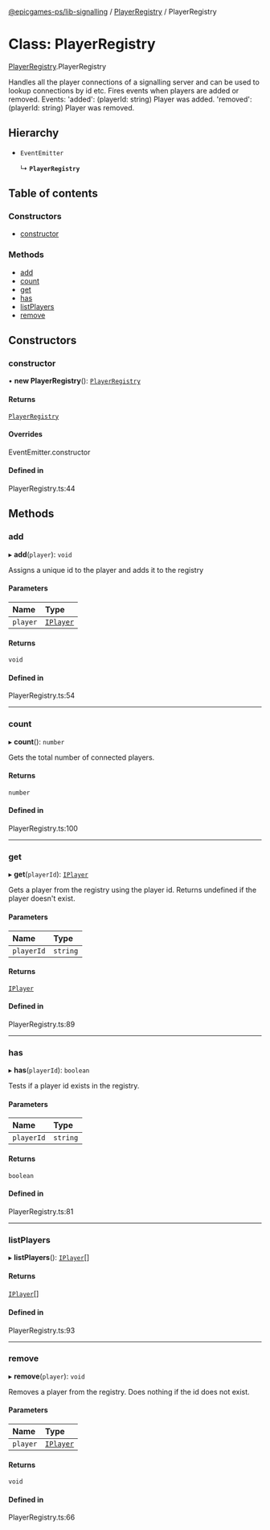 [@epicgames-ps/lib-signalling](../README.md) / [PlayerRegistry](../modules/PlayerRegistry.md) / PlayerRegistry

# Class: PlayerRegistry

[PlayerRegistry](../modules/PlayerRegistry.md).PlayerRegistry

Handles all the player connections of a signalling server and
can be used to lookup connections by id etc.
Fires events when players are added or removed.
Events:
  'added': (playerId: string) Player was added.
  'removed': (playerId: string) Player was removed.

## Hierarchy

- `EventEmitter`

  ↳ **`PlayerRegistry`**

## Table of contents

### Constructors

- [constructor](PlayerRegistry.PlayerRegistry.md#constructor)

### Methods

- [add](PlayerRegistry.PlayerRegistry.md#add)
- [count](PlayerRegistry.PlayerRegistry.md#count)
- [get](PlayerRegistry.PlayerRegistry.md#get)
- [has](PlayerRegistry.PlayerRegistry.md#has)
- [listPlayers](PlayerRegistry.PlayerRegistry.md#listplayers)
- [remove](PlayerRegistry.PlayerRegistry.md#remove)

## Constructors

### constructor

• **new PlayerRegistry**(): [`PlayerRegistry`](PlayerRegistry.PlayerRegistry.md)

#### Returns

[`PlayerRegistry`](PlayerRegistry.PlayerRegistry.md)

#### Overrides

EventEmitter.constructor

#### Defined in

PlayerRegistry.ts:44

## Methods

### add

▸ **add**(`player`): `void`

Assigns a unique id to the player and adds it to the registry

#### Parameters

| Name | Type |
| :------ | :------ |
| `player` | [`IPlayer`](../interfaces/PlayerRegistry.IPlayer.md) |

#### Returns

`void`

#### Defined in

PlayerRegistry.ts:54

___

### count

▸ **count**(): `number`

Gets the total number of connected players.

#### Returns

`number`

#### Defined in

PlayerRegistry.ts:100

___

### get

▸ **get**(`playerId`): [`IPlayer`](../interfaces/PlayerRegistry.IPlayer.md)

Gets a player from the registry using the player id.
Returns undefined if the player doesn't exist.

#### Parameters

| Name | Type |
| :------ | :------ |
| `playerId` | `string` |

#### Returns

[`IPlayer`](../interfaces/PlayerRegistry.IPlayer.md)

#### Defined in

PlayerRegistry.ts:89

___

### has

▸ **has**(`playerId`): `boolean`

Tests if a player id exists in the registry.

#### Parameters

| Name | Type |
| :------ | :------ |
| `playerId` | `string` |

#### Returns

`boolean`

#### Defined in

PlayerRegistry.ts:81

___

### listPlayers

▸ **listPlayers**(): [`IPlayer`](../interfaces/PlayerRegistry.IPlayer.md)[]

#### Returns

[`IPlayer`](../interfaces/PlayerRegistry.IPlayer.md)[]

#### Defined in

PlayerRegistry.ts:93

___

### remove

▸ **remove**(`player`): `void`

Removes a player from the registry. Does nothing if the id
does not exist.

#### Parameters

| Name | Type |
| :------ | :------ |
| `player` | [`IPlayer`](../interfaces/PlayerRegistry.IPlayer.md) |

#### Returns

`void`

#### Defined in

PlayerRegistry.ts:66
